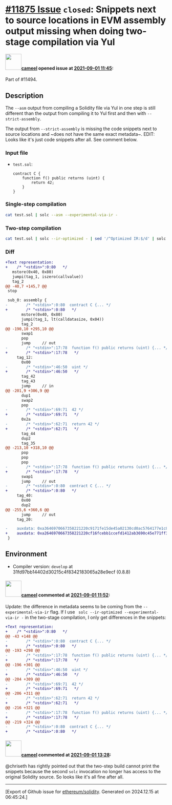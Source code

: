# [\#11875 Issue](https://github.com/ethereum/solidity/issues/11875) `closed`: Snippets next to source locations in EVM assembly output missing when doing two-stage compilation via Yul

#### <img src="https://avatars.githubusercontent.com/u/137030?v=4" width="50">[cameel](https://github.com/cameel) opened issue at [2021-09-01 11:45](https://github.com/ethereum/solidity/issues/11875):

Part of #11494.

## Description
The `--asm` output from compiling a Solidity file via Yul in one step is still different than the output from compiling it to Yul first and then with `--strict-assembly`.

The output from `--strict-assembly` is missing the code snippets next to source locations and ~does not have the same exact metadata~. EDIT: Looks like it's just code snippets after all. See comment below.

### Input file
- `test.sol`:
    ```solidity
    contract C {
        function f() public returns (uint) {
            return 42;
        }
    }
    ```

### Single-step compilation
```bash
cat test.sol | solc --asm --experimental-via-ir -
```

### Two-step compilation
```bash
cat test.sol | solc --ir-optimized - | sed '/^Optimized IR:$/d' | solc --strict-assembly -
```

### Diff
```diff
+Text representation:
+    /* "<stdin>":0:80   */
   mstore(0x40, 0x80)
   jumpi(tag_1, iszero(callvalue))
   tag_2
@@ -40,7 +145,7 @@
 stop

 sub_0: assembly {
-        /* "<stdin>":0:80  contract C {... */
+        /* "<stdin>":0:80   */
       mstore(0x40, 0x80)
       jumpi(tag_1, lt(calldatasize, 0x04))
       tag_2
@@ -190,10 +295,10 @@
       swap1
       pop
       jump     // out
-        /* "<stdin>":17:78  function f() public returns (uint) {... */
+        /* "<stdin>":17:78   */
     tag_12:
       0x00
-        /* "<stdin>":46:50  uint */
+        /* "<stdin>":46:50   */
       tag_42
       tag_43
       jump     // in
@@ -201,9 +306,9 @@
       dup1
       swap2
       pop
-        /* "<stdin>":69:71  42 */
+        /* "<stdin>":69:71   */
       0x2a
-        /* "<stdin>":62:71  return 42 */
+        /* "<stdin>":62:71   */
       tag_44
       dup2
       tag_35
@@ -213,10 +318,10 @@
       pop
       pop
       pop
-        /* "<stdin>":17:78  function f() public returns (uint) {... */
+        /* "<stdin>":17:78   */
       swap1
       jump     // out
-        /* "<stdin>":0:80  contract C {... */
+        /* "<stdin>":0:80   */
     tag_40:
       0x00
       dup2
@@ -255,6 +360,6 @@
       jump     // out
     tag_20:

-    auxdata: 0xa3646970667358221220c9171fe15de45a02130cd0ac5764177e1c8567372f135feb04a3603ef706c5106c6578706572696d656e74616cf564736f6c637826302e382e382d646576656c6f702e323032312e392e312b636f6d6d69742e33316664393762620065
+    auxdata: 0xa2646970667358221220cf16fcebb1ccefd1412ab3690c45e771ff30d5134e6cf6c8a9b537b143a249f564736f6c637826302e382e382d646576656c6f702e323032312e392e312b636f6d6d69742e33316664393762620057
 }
```

## Environment
- Compiler version: `develop` at 31fd97bb14402d30215c4f8342183065a28e9ecf (0.8.8)

#### <img src="https://avatars.githubusercontent.com/u/137030?v=4" width="50">[cameel](https://github.com/cameel) commented at [2021-09-01 11:52](https://github.com/ethereum/solidity/issues/11875#issuecomment-910209685):

Update: the difference in metadata seems to be coming from the `--experimental-via-ir` flag. If I use ` solc --ir-optimized --experimental-via-ir -` in the two-stage compilation, I only get differences in the snippets:

```diff
+Text representation:
+    /* "<stdin>":0:80   */
@@ -43 +148 @@
-        /* "<stdin>":0:80  contract C {... */
+        /* "<stdin>":0:80   */
@@ -193 +298 @@
-        /* "<stdin>":17:78  function f() public returns (uint) {... */
+        /* "<stdin>":17:78   */
@@ -196 +301 @@
-        /* "<stdin>":46:50  uint */
+        /* "<stdin>":46:50   */
@@ -204 +309 @@
-        /* "<stdin>":69:71  42 */
+        /* "<stdin>":69:71   */
@@ -206 +311 @@
-        /* "<stdin>":62:71  return 42 */
+        /* "<stdin>":62:71   */
@@ -216 +321 @@
-        /* "<stdin>":17:78  function f() public returns (uint) {... */
+        /* "<stdin>":17:78   */
@@ -219 +324 @@
-        /* "<stdin>":0:80  contract C {... */
+        /* "<stdin>":0:80   */
```

#### <img src="https://avatars.githubusercontent.com/u/137030?v=4" width="50">[cameel](https://github.com/cameel) commented at [2021-09-01 13:28](https://github.com/ethereum/solidity/issues/11875#issuecomment-910286524):

@chriseth has rightly pointed out that the two-step build cannot print the snippets because the second `solc` invocation no longer has access to the original Solidity source. So looks like it's all fine after all.


-------------------------------------------------------------------------------



[Export of Github issue for [ethereum/solidity](https://github.com/ethereum/solidity). Generated on 2024.12.15 at 06:45:24.]
